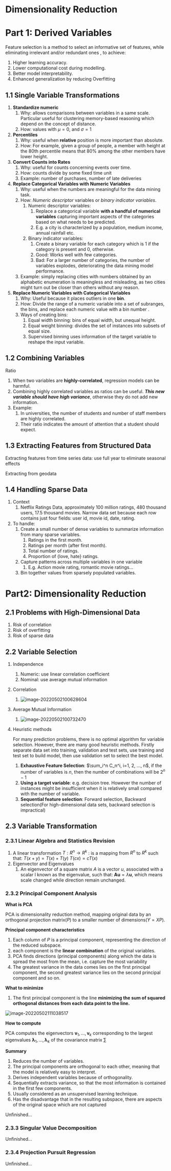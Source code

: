 # Dimensionality Reduction

# Part 1: Derived Variables

Feature selection is a method to select an informative set of features, while eliminating irrelevant and/or redundant ones , to achieve:

1. Higher learning accuracy.
2. Lower computational cost during modelling.
3. Better model interpretability.  
4. Enhanced generalization by reducing Overfitting



## 1.1 Single Variable Transformations

1. **Standardize numeric**
   1. Why: allows comparisons between variables in a same scale. Particular useful for clustering memory-based reasoning which depend on the concept of distance.
   2. How: values with $\mu = 0$, and $\sigma = 1$
2. **Percentiles**
   1. Why: useful when **relative** position is more important than absolute.
   2. How: For example, given a group of people, a member with height at the 80th percentile means that 80% among the other members have lower height.  
3. **Convert Counts into Rates**
   1. Why: useful for counts concerning events over time.
   2. How: counts divide by some fixed time unit
   3. Example: number of purchases, number of late deliveries  
4. **Replace Categorical Variables with Numeric Variables**  
   1. Why: useful when the numbers are meaningful for the data mining task.
   2. How: *Numeric descriptor* variables or *binary indicator variables*.  
      1. Numeric descriptor variables:
         1. Replace a categorical variable **with a handful of numerical variables** capturing important aspects of the categories based on what needs to be predicted.
         2. E.g. a city is characterized by a population, medium income, annual rainfall etc.
      2. Binary indicator variables:
         1. Create a binary variable for each category which is 1 if the category is present and 0, otherwise.
         2. Good: Works well with few categories.
         3. Bad: For a larger number of categories, the number of variables explodes, deteriorating the data mining model performance.  
   3. Example: simply replacing cities with numbers obtained by an alphabetic enumeration is meaningless and misleading, as two cities might turn out be closer than others without any reason.  
5. **Replace Numeric Variables with Categorical Variables**
   1. Why: Useful because it places outliers in one **bin**.
   2. How: Divide the range of a numeric variable into a set of subranges, the bins, and replace each numeric value with a bin number . 
   3. Ways of creating bins:
      1. Equal width binning: bins of equal width, but unequal height.
      2. Equal weight binning: divides the set of instances into subsets of equal size.
      3. Supervised binning uses information of the target variable to reshape the input variable.  



## 1.2 Combining Variables

Ratio

1. When two variables are **highly-correlated**, regression models can be harmful.
2. Combining highly correlated variables as ratios can be useful. ***This new variable should have high variance***, otherwise they do not add new information.
3. Example:
   1. In universities, the number of students and number of staff members are highly correlated.
   2. Their ratio indicates the amount of attention that a student should expect.  



## 1.3 Extracting Features from Structured Data  

Extracting features from time series data: use full year to eliminate seasonal effects

Extracting from geodata



## 1.4 Handling Sparse Data  

1. Context
   1.  Netflix Ratings Data, approximately 100 million ratings, 480 thousand users, 17.5
      thousand movies.  Narrow data set because each row contains just four fields: user id, movie id, date, rating.
2. To handle:
   1. Create  a small number of dense variables to summarize information from many sparse variables.
      1. Ratings in the first month.
      2. Ratings per month (after first month).
      3. Total number of ratings.
      4. Proportion of {love, hate} ratings.  
   2. Capture patterns across multiple variables in one variable 
      1. E.g. Action movie rating, romantic movie ratings...
   3. Bin together values from sparsely populated variables.  



# Part2: Dimensionality Reduction

## 2.1 Problems with High-Dimensional Data  

1. Risk of correlation
2. Risk of overfitting
3. Risk of sparse data



## 2.2 Variable Selection

1. Independence

   1. Numeric: use linear correlation coefficient
   2. Nominal: use average mutual information

2. Correlation

   1. ![image-20220502100628604](C:/Users/Lenovo/AppData/Roaming/Typora/typora-user-images/image-20220502100628604.png)			

3. Average Mutual Information

   1. ![image-20220502100732470](C:/Users/Lenovo/AppData/Roaming/Typora/typora-user-images/image-20220502100732470.png)

4. Heuristic methods

   For many prediction problems, there is no optimal algorithm for variable selection. However, there are many good heuristic methods.  Firstly separate data set into training, validation and test sets, use training and test set to build model, then  use validation set to select the best model.

   1. **Exhaustive Feature Selection**: $\sum_i^n C_n^i, i=1, 2, ..., n$, if the number of variables is $n$, then the number of combinations will be $2^n - 1$
   2. **Using a target variable**: e.g. decision tree. However the number of instances might be insufficient when it is relatively small compared with the  number of variable.
   3. **Sequential feature selection**: Forward selection, Backward selection(For high-dimensional data sets, backward selection is impractical) 

## 2.3 Variable Transformation

### 2.3.1 Linear Algebra and Statistics Revision  

1. A linear transformation $T: R^n \rightarrow R^k$ :  is a mapping from $R^n$ to $R^k$ such that:
   $T(x+y) = T(x) + T(y)$
   $T(cx) = cT(x)$  
2. Eigenvector and Eigenvalues
   1. An eigenvector of a square matrix $A$ is a vector $u$, associated with a  scalar l known as the eigenvalue, such that: $\boldsymbol{Au} = \lambda \boldsymbol{u}$, which means scale changed while direction remain unchanged.





### 2.3.2 Principal Component Analysis  

**What is PCA**

PCA is dimensionality reduction method, mapping original data by an orthogonal projection matrix($P$) to a smaller number of dimensions($Y = XP$). 

**Principal component characteristics**

1. Each column of $P$ is a principal component, representing the direction of the reduced subspace.
2.  each component is the **linear combination** of the original variables.
3. PCA finds directions (principal components) along which the data is spread the most from the mean, i.e. capture the most variability  
4. The greatest variance in the data comes lies on the first principal component, the second greatest variance lies on the second principal component and so on. 

**What to minimize**

1. The first principal component is the line **minimizing the sum of squared orthogonal distances from each data point to the line.**  

![image-20220502111038517](C:/Users/Lenovo/AppData/Roaming/Typora/typora-user-images/image-20220502111038517.png)



**How to compute**

PCA computes the eigenvectors $\boldsymbol{v}_1, ..., \boldsymbol{v}_k$ corresponding to the largest eigenvalues $\boldsymbol{\lambda}_1, ..., \boldsymbol{\lambda}_k$ of the covariance matrix $\sum$



**Summary**

1. Reduces the number of variables.
2. The principal components are orthogonal to each other, meaning that the model is relatively easy to interpret.
3. Derives independent variables because of orthogonality.
4. Sequentially extracts variance, so that the most information is contained in the first few components.
5. Usually considered as an unsupervised learning technique.
6. Has the disadvantage that in the resulting subspace, there are aspects of the original space which are not captured  



Unfinished...



### 2.3.3 Singular Value Decomposition 

Unfinished...

### 2.3.4 Projection Pursuit Regression  

Unfinished...





